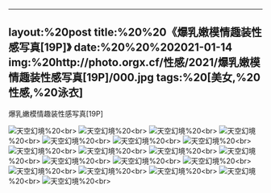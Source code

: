 ﻿---
layout:%20post
title:%20%20《爆乳嫩模情趣装性感写真[19P]》
date:%20%20%202021-01-14
img:%20http://photo.orgx.cf/性感/2021/爆乳嫩模情趣装性感写真[19P]/000.jpg
tags:%20[美女,%20性感,%20泳衣]
---

爆乳嫩模情趣装性感写真[19P]



![天空幻境](http://photo.orgx.cf/性感/2021/爆乳嫩模情趣装性感写真[19P]/001.jpg%20''天空幻境'')%20<br>
![天空幻境](http://photo.orgx.cf/性感/2021/爆乳嫩模情趣装性感写真[19P]/002.jpg%20''天空幻境'')%20<br>
![天空幻境](http://photo.orgx.cf/性感/2021/爆乳嫩模情趣装性感写真[19P]/003.jpg%20''天空幻境'')%20<br>
![天空幻境](http://photo.orgx.cf/性感/2021/爆乳嫩模情趣装性感写真[19P]/004.jpg%20''天空幻境'')%20<br>
![天空幻境](http://photo.orgx.cf/性感/2021/爆乳嫩模情趣装性感写真[19P]/005.jpg%20''天空幻境'')%20<br>
![天空幻境](http://photo.orgx.cf/性感/2021/爆乳嫩模情趣装性感写真[19P]/006.jpg%20''天空幻境'')%20<br>
![天空幻境](http://photo.orgx.cf/性感/2021/爆乳嫩模情趣装性感写真[19P]/007.jpg%20''天空幻境'')%20<br>
![天空幻境](http://photo.orgx.cf/性感/2021/爆乳嫩模情趣装性感写真[19P]/008.jpg%20''天空幻境'')%20<br>
![天空幻境](http://photo.orgx.cf/性感/2021/爆乳嫩模情趣装性感写真[19P]/009.jpg%20''天空幻境'')%20<br>
![天空幻境](http://photo.orgx.cf/性感/2021/爆乳嫩模情趣装性感写真[19P]/010.jpg%20''天空幻境'')%20<br>
![天空幻境](http://photo.orgx.cf/性感/2021/爆乳嫩模情趣装性感写真[19P]/011.jpg%20''天空幻境'')%20<br>
![天空幻境](http://photo.orgx.cf/性感/2021/爆乳嫩模情趣装性感写真[19P]/012.jpg%20''天空幻境'')%20<br>
![天空幻境](http://photo.orgx.cf/性感/2021/爆乳嫩模情趣装性感写真[19P]/013.jpg%20''天空幻境'')%20<br>
![天空幻境](http://photo.orgx.cf/性感/2021/爆乳嫩模情趣装性感写真[19P]/014.jpg%20''天空幻境'')%20<br>
![天空幻境](http://photo.orgx.cf/性感/2021/爆乳嫩模情趣装性感写真[19P]/015.jpg%20''天空幻境'')%20<br>
![天空幻境](http://photo.orgx.cf/性感/2021/爆乳嫩模情趣装性感写真[19P]/016.jpg%20''天空幻境'')%20<br>
![天空幻境](http://photo.orgx.cf/性感/2021/爆乳嫩模情趣装性感写真[19P]/017.jpg%20''天空幻境'')%20<br>
![天空幻境](http://photo.orgx.cf/性感/2021/爆乳嫩模情趣装性感写真[19P]/018.jpg%20''天空幻境'')%20<br>
![天空幻境](http://photo.orgx.cf/性感/2021/爆乳嫩模情趣装性感写真[19P]/019.jpg%20''天空幻境'')%20<br>